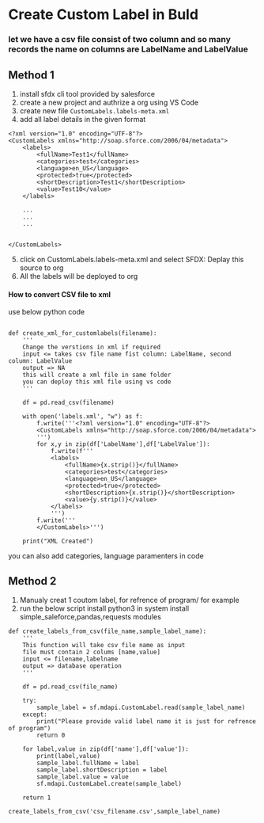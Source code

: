 # Create Custom Label in Buld
### let we have a csv file consist of two column and so many records the name on columns are LabelName and LabelValue
## Method 1
1. install sfdx cli tool provided by salesforce
2. create a new project and authrize a org using VS Code
3. create new file `CustomLabels.labels-meta.xml`
4. add all label details in the given format
```
<?xml version="1.0" encoding="UTF-8"?>
<CustomLabels xmlns="http://soap.sforce.com/2006/04/metadata">
    <labels>
        <fullName>Test1</fullName>
        <categories>test</categories>
        <language>en_US</language>
        <protected>true</protected>
        <shortDescription>Test1</shortDescription>
        <value>Test10</value>
    </labels>

    ... 
    ...
    ...


</CustomLabels>
```

5. click on CustomLabels.labels-meta.xml and select SFDX: Deplay this source to org
6. All the labels will be deployed to org


#### How to convert CSV file to xml 
use below python code
```

def create_xml_for_customlabels(filename):
    '''
    Change the verstions in xml if required
    input <= takes csv file name fist column: LabelName, second column: LabelValue
    output => NA
    this will create a xml file in same folder
    you can deploy this xml file using vs code
    '''

    df = pd.read_csv(filename)
    
    with open('labels.xml', "w") as f:
        f.write('''<?xml version="1.0" encoding="UTF-8"?>
        <CustomLabels xmlns="http://soap.sforce.com/2006/04/metadata">
        ''')
        for x,y in zip(df['LabelName'],df['LabelValue']):
            f.write(f'''
            <labels>
                <fullName>{x.strip()}</fullName>
                <categories>test</categories>
                <language>en_US</language>
                <protected>true</protected>
                <shortDescription>{x.strip()}</shortDescription>
                <value>{y.strip()}</value>
            </labels>
            ''')
        f.write('''
        </CustomLabels>''')
        
    print("XML Created")

```


you can also add categories, language paramenters in code


## Method 2

1. Manualy creat 1 coutom label, for refrence of program/ for example
2. run the below script 
    install python3 in system
    install simple_saleforce,pandas,requests modules
```
def create_labels_from_csv(file_name,sample_label_name):
    '''
    This function will take csv file name as input 
    file must contain 2 colums [name,value]
    input <= filename,labelname
    output => database operation
    '''

    df = pd.read_csv(file_name)

    try:
        sample_label = sf.mdapi.CustomLabel.read(sample_label_name)
    except:
        print("Please provide valid label name it is just for refrence of program")
        return 0
    
    for label,value in zip(df['name'],df['value']):
        print(label,value)
        sample_label.fullName = label
        sample_label.shortDescription = label
        sample_label.value = value
        sf.mdapi.CustomLabel.create(sample_label)
    
    return 1

create_labels_from_csv('csv_filename.csv',sample_label_name)
        
```
